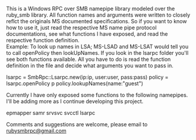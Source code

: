 This is a Windows RPC over SMB namepipe library modeled over the ruby_smb library.
All function names and arguments were written to closely reflct the originals MS documented specifications.  So if you want to know how to use it, just read the respective MS name pipe protocol documentations, see what functions I have exposed, and read the respective function definition.  
Example:
To look up names in LSA; MS-LSAD and MS-LSAT would tell you to call openPolicy then lookUpNames.  If you look in the lsarpc folder you'll see both functions available.  All you have to do is read the function definition in the file and decide what arguments you want to pass in.

lsarpc = SmbRpc::Lsarpc.new(ip:ip, user:user, pass:pass)
policy = lsarpc.openPolicy
p policy.lookupNames(name:"guest")

Currently I have only exposed some functions to the following namepipes.  I'll be adding more as I continue developing this project.

epmapper
samr
srvsvc
svcctl
lsarpc

Comments and suggestions are welcome, please email to rubysmbrpc@gmail.com
